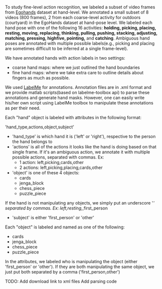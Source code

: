 To study fine-level action recognition, we labeled a subset of video frames from [Egohands](http://vision.soic.indiana.edu/projects/egohands/) dataset at hand-level. 
We annotated a small subset of 8 videos (800 frames),
2 from each coarse-level activity for outdoors (courtyard) in
the EgoHands dataset at hand-pose level. We labeled each
hand pose with one of the following 16 activities: **holding,
picking, placing, resting, moving, replacing, thinking,
pulling, pushing, stacking, adjusting, matching, pressing,
highfive, pointing,** and **catching**. Ambiguous hand poses
are annotated with multiple possible labels(e.g., picking and
placing are sometimes difficult to be inferred at a single
frame-level).

We have annotated hands with action labels in two settings: 
* coarse hand maps: where we just outlined the hand boundaries
* fine hand maps: where we take extra care to outline details about fingers as much as possible.

We used [LabelMe](http://labelme.csail.mit.edu/Release3.0/) for annotations. Annotation files are in .xml format and we provide matlab scripts(based on labelme-toolbox api) to parse these annotations and generate hand masks. However, one can easily write his/her own script using LabelMe toolbox to manipulate these annotations as per their need. 

Each "hand" object is labeled with attributes in the following format: 

'hand_type,actions,object,subject'

* 'hand_type' is which hand it is ('left' or 'right'), respective to the person the hand belongs to
* 'actions' is all of the actions it looks like the hand is doing based on that single frame. If it's an ambiguous action, we annotate it with multiple possible actions, separated with commas. Ex:
  * 1 action:    left,picking,cards,other
  * 2 actions:  left,picking,placing,cards,other
* 'object' is one of these 4 objects:
  * cards
  * jenga_block
  * chess_piece
  * puzzle_piece
  
If the hand is not manipulating any objects, we simply put an underscore '_' separated by commas. Ex:
left,resting,_,first_person
* 'subject' is either 'first_person' or 'other'

Each "object" is labeled and named as one of the following:
  * cards
  * jenga_block
  * chess_piece
  * puzzle_piece

In the attributes, we labeled who is manipulating the object (either 'first_person' or 'other'). If they are both manipulating the same object, we just put both separated by a comma ('first_person,other')

TODO:
Add download link to xml files
Add parsing code
